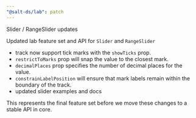 ```yaml
---
"@salt-ds/lab": patch
---
```


Slider / RangeSlider updates

Updated lab feature set and API for `Slider` and `RangeSlider`

- track now support tick marks with the `showTicks` prop.
- `restrictToMarks` prop will snap the value to the closest mark.
- `decimalPlaces` prop specifies the number of decimal places for the value.
- `constrainLabelPosition` will ensure that mark labels remain within the boundary of the track.
- updated slider examples and docs

This represents the final feature set before we move these changes to a stable API in core.
